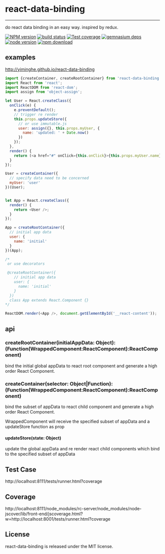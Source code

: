 # react-data-binding
---

do react data binding in an easy way. inspired by redux.


[![NPM version][npm-image]][npm-url]
[![build status][travis-image]][travis-url]
[![Test coverage][coveralls-image]][coveralls-url]
[![gemnasium deps][gemnasium-image]][gemnasium-url]
[![node version][node-image]][node-url]
[![npm download][download-image]][download-url]

[npm-image]: http://img.shields.io/npm/v/react-data-binding.svg?style=flat-square
[npm-url]: http://npmjs.org/package/react-data-binding
[travis-image]: https://img.shields.io/travis/yiminghe/react-data-binding.svg?style=flat-square
[travis-url]: https://travis-ci.org/yiminghe/react-data-binding
[coveralls-image]: https://img.shields.io/coveralls/yiminghe/react-data-binding.svg?style=flat-square
[coveralls-url]: https://coveralls.io/r/yiminghe/react-data-binding?branch=master
[gemnasium-image]: http://img.shields.io/gemnasium/yiminghe/react-data-binding.svg?style=flat-square
[gemnasium-url]: https://gemnasium.com/yiminghe/react-data-binding
[node-image]: https://img.shields.io/badge/node.js-%3E=_0.10-green.svg?style=flat-square
[node-url]: http://nodejs.org/download/
[download-image]: https://img.shields.io/npm/dm/react-data-binding.svg?style=flat-square
[download-url]: https://npmjs.org/package/react-data-binding

## examples

http://yiminghe.github.io/react-data-binding

```js
import {createContainer, createRootContainer} from 'react-data-binding';
import React from 'react';
import ReactDOM from 'react-dom';
import assign from 'object-assign';

let User = React.createClass({
  onClick(e) {
    e.preventDefault();
    // trigger re render
    this.props.updateStore({
      // or use immutable.js
      user: assign({}, this.props.myUser, {
        name: 'updated: ' + Date.now()
      })
    });
  },
  render() {
    return (<a href="#" onClick={this.onClick}>{this.props.myUser.name}</a>);
  }
});

User = createContainer({
  // specify data need to be concerned
  myUser: 'user'
})(User);


let App = React.createClass({
  render() {
    return <User />;
  }
});

App = createRootContainer({
  // initial app data
  user: {
    name: 'initial'
  }
})(App);

/*
 or use decorators

 @createRootContainer({
    // initial app data
    user: {
      name: 'initial'
    }
  })
  class App extends React.Component {}
*/

ReactDOM.render(<App />, document.getElementById('__react-content'));
```

## api

### createRootContainer(initialAppData: Object): (Function(WrappedComponent:ReactComponent):ReactComponent)

bind the initial global appData to react root component and generate a high order React Component.

### createContainer(selector: Object|Function): (Function(WrappedComponent:ReactComponent):ReactComponent)

bind the subset of appData to react child component and generate a high order React Component.

WrappedComponent will receive the specified subset of appData and a updateStore function as prop

#### updateStore(state: Object)

update the global appData and re render react child components which bind to the specified subset of appData

## Test Case

http://localhost:8111/tests/runner.html?coverage

## Coverage

http://localhost:8111/node_modules/rc-server/node_modules/node-jscover/lib/front-end/jscoverage.html?w=http://localhost:8001/tests/runner.html?coverage

## License

react-data-binding is released under the MIT license.